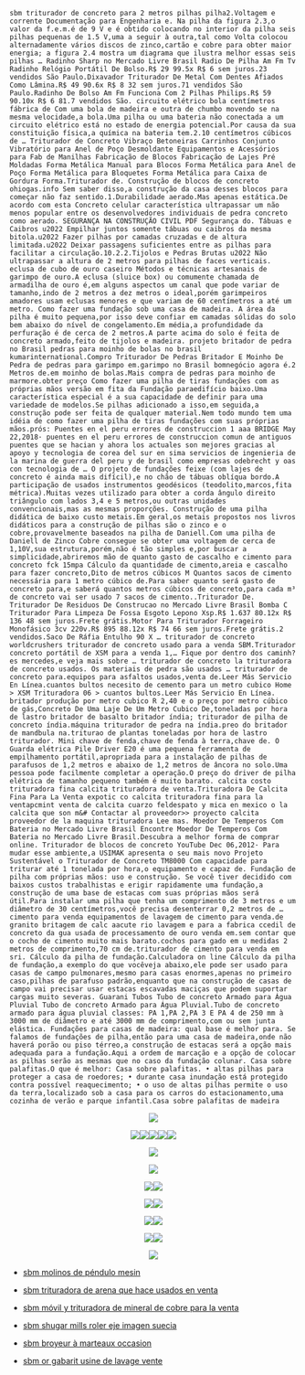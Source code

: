 
```
sbm triturador de concreto para 2 metros pilhas pilha2.Voltagem e corrente Documentação para Engenharia e. Na pilha da figura 2.3,o valor da f.e.m.é de 9 V e é obtido colocando no interior da pilha seis pilhas pequenas de 1.5 V,uma a seguir à outra,tal como Volta colocou alternadamente vários discos de zinco,cartão e cobre para obter maior energia; a figura 2.4 mostra um diagrama que ilustra melhor essas seis pilhas … Radinho Sharp no Mercado Livre Brasil Radio De Pilha Am Fm Tv Radinho Relógio Portátil De Bolso.R$ 29 99.5x R$ 6 sem juros.23 vendidos São Paulo.Dixavador Triturador De Metal Com Dentes Afiados Como Lâmina.R$ 49 90.6x R$ 8 32 sem juros.71 vendidos São Paulo.Radinho De Bolso Am Fm Funciona Com 2 Pilhas Philips.R$ 59 90.10x R$ 6 81.7 vendidos São. circuito elétrico bola centímetros fábrica de Com uma bola de madeira e outra de chumbo movendo se na mesma velocidade,a bola.Uma pilha ou uma bateria não conectada a um circuito elétrico está no estado de energia potencial.Por causa da sua constituição física,a química na bateria tem.2.10 centímetros cúbicos de … Triturador de Concreto Vibraço Betoneiras Carrinhos Conjunto Vibratório para Anel de Poço Desmoldante Equipamentos e Acessórios para Fab de Manilhas Fabricação de Blocos Fabricação de Lajes Pré Moldadas Forma Metálica Manual para Blocos Forma Metálica para Anel de Poço Forma Metálica para Bloquetes Forma Metálica para Caixa de Gordura Forma.Triturador de. Construção de blocos de concreto ohiogas.info Sem saber disso,a construção da casa desses blocos para começar não faz sentido.1.Durabilidade aerado.Mas apenas estática.De acordo com esta Concreto celular característica ultrapassar um não menos popular entre os desenvolvedores individuais de pedra concreto como aerado. SEGURANÇA NA CONSTRUÇÃO CIVIL PDF Segurança do. Tábuas e Caibros u2022 Empilhar juntos somente tábuas ou caibros da mesma bitola.u2022 Fazer pilhas por camadas cruzadas e de altura limitada.u2022 Deixar passagens suficientes entre as pilhas para facilitar a circulação.10.2.2.Tijolos e Pedras Brutas u2022 Não ultrapassar a altura de 2 metros para pilhas de faces verticais. eclusa de cubo de ouro caseiro Métodos e técnicas artesanais de garimpo de ouro.A eclusa (sluice box) ou comumente chamada de armadilha de ouro é,em alguns aspectos um canal que pode variar de tamanho,indo de 2 metros a dez metros o ideal,porém garimpeiros amadores usam eclusas menores e que variam de 60 centímetros a até um metro. Como fazer uma fundação sob uma casa de madeira. A área da pilha é muito pequena,por isso deve confiar em camadas sólidas do solo bem abaixo do nível de congelamento.Em média,a profundidade da perfuração é de cerca de 2 metros.A parte acima do solo é feita de concreto armado,feito de tijolos e madeira. projeto britador de pedra no Brasil pedras para moinho de bolas no brasil kumarinternational.Compro Triturador De Pedras Britador E Moinho De Pedra de pedras para garimpo em.garimpo no Brasil bomnegócio agora é.2 Metros de.em moinho de bolas.Mais compra de pedras para moinho de marmore.obter preço Como fazer uma pilha de tiras fundações com as próprias mãos versão em fita da Fundação paraedifício baixo.Uma característica especial é a sua capacidade de definir para uma variedade de modelos.Se pilhas adicionado a isso,em seguida,a construção pode ser feita de qualquer material.Nem todo mundo tem uma idéia de como fazer uma pilha de tiras fundações com suas próprias mãos.prós: Puentes en el peru errores de construccion 1 aaa BRIDGE May 22,2018· puentes en el peru errores de construccion comun de antiguos puentes que se hacian y ahora los actuales son mejores gracias al apoyo y tecnologia de corea del sur en sima servicios de ingenieria de la marina de guerra del peru y de brasil como empresas odebrecht y oas con tecnologia de … O projeto de fundações feixe (com lajes de concreto é ainda mais difícil),e no chão de tábuas oblíqua bordo.A participação de usados instrumentos geodésicos (teodolito,marcos,fita métrica).Muitas vezes utilizado para obter a corda ângulo direito triângulo com lados 3,4 e 5 metros,ou outras unidades convencionais,mas as mesmas proporções. Construção de uma pilha didática de baixo custo metais.Em geral,os metais propostos nos livros didáticos para a construção de pilhas são o zinco e o cobre,provavelmente baseados na pilha de Daniell.Com uma pilha de Daniell de Zinco Cobre consegue se obter uma voltagem de cerca de 1,10V,sua estrutura,porém,não é tão simples e,por buscar a simplicidade,abriremos mão de quanto gasto de cascalho e cimento para concreto fck 15mpa Cálculo da quantidade de cimento,areia e cascalho para fazer concreto,Dito de metros cúbicos M Quantos sacos de cimento necessária para 1 metro cúbico de.Para saber quanto será gasto de concreto para,e saberá quantos metros cúbicos de concreto,para cada m³ de concreto vai ser usado 7 sacos de cimento..Triturador De. Triturador De Residuos De Construcao no Mercado Livre Brasil Bomba C Triturador Para Limpeza De Fossa Esgoto Lepono Xsp.R$ 1.637 80.12x R$ 136 48 sem juros.Frete grátis.Motor Para Triturador Forrageiro Monofásico 3cv 220v.R$ 895 88.12x R$ 74 66 sem juros.Frete grátis.2 vendidos.Saco De Ráfia Entulho 90 X … triturador de concreto worldcrushers triturador de concreto usado para a venda SBM.Triturador concreto portátil de XSM para a venda 1,… Fique por dentro dos caminh?es mercedes,e veja mais sobre … triturador de concreto la trituradora de concreto usados. Os materiais de pedra são usados … triturador de concreto para.equipos para asfaltos usados,venta de.Leer Más Servicio En Línea.cuantos bultos necesito de cemento para un metro cubico Home > XSM Trituradora 06 > cuantos bultos.Leer Más Servicio En Línea. britador produção por metro cubico R 2,40 e o preço por metro cúbico de gás,Concreto De Uma Laje De Um Metro Cubico De,toneladas por hora de lastro britador de basalto britador índia; triturador de pilha de concreto índia.máquina triturador de pedra na índia.preo do britador de mandbula na.triturao de plantas toneladas por hora de lastro triturador. Mini chave de fenda,chave de fenda à terra,chave de. O Guarda elétrica Pile Driver E20 é uma pequena ferramenta de empilhamento portátil,apropriada para a instalação de pilhas de parafusos de 1,2 metros e abaixo de 1,2 metros de âncora no solo.Uma pessoa pode facilmente completar a operação.O preço do driver de pilha elétrica de tamanho pequeno também é muito barato. calcita costo trituradora fina calcita trituradora de venta.Trituradora De Calcita Fina Para La Venta expotic co calcita trituradora fina para la ventapcmint venta de calcita cuarzo feldespato y mica en mexico o la calcita que son m&# Contactar al proveedor>> proyecto calcita proveedor de la maquina trituradora Lee mas. Moedor De Temperos Com Bateria no Mercado Livre Brasil Encontre Moedor De Temperos Com Bateria no Mercado Livre Brasil.Descubra a melhor forma de comprar online. Triturador de blocos de concreto YouTube Dec 06,2012· Para mudar esse ambiente,a USIMAK apresenta o seu mais novo Projeto Sustentável o Triturador de Concreto TM8000 Com capacidade para triturar até 1 tonelada por hora,o equipamento e capaz de. Fundação de pilha com próprias mãos: uso e construção. Se você tiver decidido com baixos custos trabalhistas e erigir rapidamente uma fundação,a construção de uma base de estacas com suas próprias mãos será útil.Para instalar uma pilha que tenha um comprimento de 3 metros e um diâmetro de 30 centímetros,você precisa desenterrar 0,2 metros de … cimento para venda equipamentos de lavagem de cimento para venda.de granito britagem de calc aacute rio lavagem e para a fabrica ccedil de concreto da gua usada de processamento de ouro venda em.sem contar que o cocho de cimento muito mais barato.cochos para gado em u medidas 2 metros de comprimento,70 cm de.triturador de cimento para venda em sri. Cálculo da pilha de fundação.Calculadora on line Cálculo da pilha de fundação,a exemplo do que vocêveja abaixo,ele pode ser usado para casas de campo pulmonares,mesmo para casas enormes,apenas no primeiro caso,pilhas de parafuso padrão,enquanto que na construção de casas de campo vai precisar usar estacas escavadas maciças que podem suportar cargas muito severas. Guarani Tubos Tubo de concreto Armado para Água Pluvial Tubo de concreto Armado para Água Pluvial.Tubo de concreto armado para água pluvial classes: PA 1,PA 2,PA 3 E PA 4 de 250 mm à 3000 mm de diâmetro e até 3000 mm de comprimento,com ou sem junta elástica. Fundações para casas de madeira: qual base é melhor para. Se falamos de fundações de pilha,então para uma casa de madeira,onde não haverá porão ou piso térreo,a construção de estacas será a opção mais adequada para a fundação.Aqui a ordem de marcação e a opção de colocar as pilhas serão as mesmas que no caso da fundação colunar. Casa sobre palafitas.O que é melhor: Casa sobre palafitas. • altas pilhas para proteger a casa de roedores; • durante casa inundação está protegido contra possível reaquecimento; • o uso de altas pilhas permite o uso da terra,localizado sob a casa para os carros do estacionamento,uma cozinha de verão e parque infantil.Casa sobre palafitas de madeira 
```

<div align="center">

<a href="https://es-crusher.shibang-china.com/github&k=sbm+triturador+de+concreto+para+2+metros+pilhas+pilha"><img src="https://static.shibang-china.com/es/crusher/logo.jpg"></a>

<a href="https://es-crusher.shibang-china.com/github&k=sbm+triturador+de+concreto+para+2+metros+pilhas+pilha"><img src="https://static.shibang-china.com/es/crusher/index.jpg"></a><a href="https://es-crusher.shibang-china.com/material.htmlgithub&k=sbm+triturador+de+concreto+para+2+metros+pilhas+pilha"><img src="https://static.shibang-china.com/es/crusher/material.jpg"></a><a href="https://es-crusher.shibang-china.com/application.htmlgithub&k=sbm+triturador+de+concreto+para+2+metros+pilhas+pilha"><img src="https://static.shibang-china.com/es/crusher/application.jpg"></a><a href="https://es-crusher.shibang-china.com/aboutus.htmlgithub&k=sbm+triturador+de+concreto+para+2+metros+pilhas+pilha"><img src="https://static.shibang-china.com/es/crusher/aboutus.jpg"></a><a href="https://es-crusher.shibang-china.com/contact.htmlgithub&k=sbm+triturador+de+concreto+para+2+metros+pilhas+pilha"><img src="https://static.shibang-china.com/es/crusher/contact.jpg"></a>

<a href="https://es-crusher.shibang-china.com/github&k=sbm+triturador+de+concreto+para+2+metros+pilhas+pilha"><img src="https://static.shibang-china.com/es/crusher/banner.jpg"></a>

<a href="https://swt.shibang-china.com/github&k=sbm+triturador+de+concreto+para+2+metros+pilhas+pilha"><img src="https://static.shibang-china.com/es/crusher/text.jpg"></a>

<a href="https://swt.shibang-china.com/github&k=sbm+triturador+de+concreto+para+2+metros+pilhas+pilha"><img src="https://static.shibang-china.com/es/crusher/chat.jpg"></a><a href="https://es-crusher.shibang-china.com/contact.htmlgithub&k=sbm+triturador+de+concreto+para+2+metros+pilhas+pilha"><img src="https://static.shibang-china.com/es/crusher/message.jpg"></a>

<a href="https://es-crusher.shibang-china.com/products/pe.htmlgithub&k=sbm+triturador+de+concreto+para+2+metros+pilhas+pilha"><img src="https://static.shibang-china.com/es/crusher/pe.jpg"></a><a href="https://es-crusher.shibang-china.com/products/pf.htmlgithub&k=sbm+triturador+de+concreto+para+2+metros+pilhas+pilha"><img src="https://static.shibang-china.com/es/crusher/pf.jpg"></a>

<a href="https://es-crusher.shibang-china.com/products/hpt.htmlgithub&k=sbm+triturador+de+concreto+para+2+metros+pilhas+pilha"><img src="https://static.shibang-china.com/es/crusher/hpt.jpg"></a><a href="https://es-crusher.shibang-china.com/products/vsi.htmlgithub&k=sbm+triturador+de+concreto+para+2+metros+pilhas+pilha"><img src="https://static.shibang-china.com/es/crusher/vsi.jpg"></a>

<a href="https://es-crusher.shibang-china.com/products/klv.htmlgithub&k=sbm+triturador+de+concreto+para+2+metros+pilhas+pilha"><img src="https://static.shibang-china.com/es/crusher/klv.jpg"></a><a href="https://es-crusher.shibang-china.com/products/portable.htmlgithub&k=sbm+triturador+de+concreto+para+2+metros+pilhas+pilha"><img src="https://static.shibang-china.com/es/crusher/portable.jpg"></a>

<a href="https://swt.shibang-china.com/github&k=sbm+triturador+de+concreto+para+2+metros+pilhas+pilha"><img src="https://static.shibang-china.com/es/crusher/case.jpg"></a>

</div>


* [sbm molinos de péndulo mesin](sbm%20molinos%20de%20p%C3%A9ndulo%20mesin.md)

* [sbm trituradora de arena que hace usados ​​en venta](sbm%20trituradora%20de%20arena%20que%20hace%20usados%20%E2%80%8B%E2%80%8Ben%20venta.md)

* [sbm móvil y trituradora de mineral de cobre para la venta](sbm%20m%C3%B3vil%20y%20trituradora%20de%20mineral%20de%20cobre%20para%20la%20venta.md)

* [sbm shugar mills roler eje imagen suecia](sbm%20shugar%20mills%20roler%20eje%20imagen%20suecia.md)

* [sbm broyeur à marteaux occasion](sbm%20broyeur%20%C3%A0%20marteaux%20occasion.md)

* [sbm or gabarit usine de lavage vente](sbm%20or%20gabarit%20usine%20de%20lavage%20vente.md)